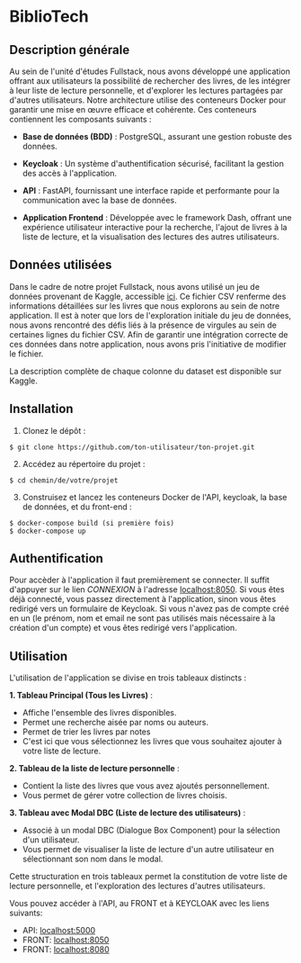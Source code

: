 # **BiblioTech**

## **Description générale**
Au sein de l'unité d'études Fullstack, nous avons développé une application offrant aux utilisateurs la possibilité de rechercher des livres, de les intégrer à leur liste de lecture personnelle, et d'explorer les lectures partagées par d'autres utilisateurs. Notre architecture utilise des conteneurs Docker pour garantir une mise en œuvre efficace et cohérente. Ces conteneurs contiennent les composants suivants :

* **Base de données (BDD)** : PostgreSQL, assurant une gestion robuste des données.

* **Keycloak** : Un système d'authentification sécurisé, facilitant la gestion des accès à l'application.

* **API** : FastAPI, fournissant une interface rapide et performante pour la communication avec la base de données.

* **Application Frontend** : Développée avec le framework Dash, offrant une expérience utilisateur interactive pour la recherche, l'ajout de livres à la liste de lecture, et la visualisation des lectures des autres utilisateurs.

## **Données utilisées**

Dans le cadre de notre projet Fullstack, nous avons utilisé un jeu de données provenant de Kaggle, accessible [ici](https://www.kaggle.com/datasets/jealousleopard/goodreadsbooks). Ce fichier CSV renferme des informations détaillées sur les livres que nous explorons au sein de notre application. Il est à noter que lors de l'exploration initiale du jeu de données, nous avons rencontré des défis liés à la présence de virgules au sein de certaines lignes du fichier CSV. Afin de garantir une intégration correcte de ces données dans notre application, nous avons pris l'initiative de modifier le fichier.

La description complète de chaque colonne du dataset est disponible sur Kaggle.

## **Installation**
1. Clonez le dépôt :
```
$ git clone https://github.com/ton-utilisateur/ton-projet.git
```
2. Accédez au répertoire du projet : 
```
$ cd chemin/de/votre/projet
```
3. Construisez et lancez les conteneurs Docker de l'API, keycloak, la base de données, et du front-end :
```
$ docker-compose build (si première fois)
$ docker-compose up
```
## **Authentification**
Pour accèder à l'application il faut premièrement se connecter.
Il suffit d'appuyer sur le lien *CONNEXION* à l'adresse [localhost:8050](http://localhost:8050/). Si vous êtes déjà connecté, vous passez directement à l'application, sinon vous êtes redirigé vers un formulaire de Keycloak. Si vous n'avez pas de compte créé en un (le prénom, nom et email ne sont pas utilisés mais nécessaire à la création d'un compte) et vous êtes redirigé vers l'application.

## **Utilisation**
L'utilisation de l'application se divise en trois tableaux distincts :

**1. Tableau Principal (Tous les Livres)** :
  * Affiche l'ensemble des livres disponibles.
  * Permet une recherche aisée par noms ou auteurs.
  * Permet de trier les livres par notes
  * C'est ici que vous sélectionnez les livres que vous souhaitez ajouter à votre liste de lecture.

**2. Tableau de la liste de lecture personnelle** :
* Contient la liste des livres que vous avez ajoutés personnellement.
* Vous permet de gérer votre collection de livres choisis.

**3. Tableau avec Modal DBC (Liste de lecture des utilisateurs)** :
* Associé à un modal DBC (Dialogue Box Component) pour la sélection d'un utilisateur.
* Vous permet de visualiser la liste de lecture d'un autre utilisateur en sélectionnant son nom dans le modal.

Cette structuration en trois tableaux permet la constitution de votre liste de lecture personnelle, et l'exploration des lectures d'autres utilisateurs.


Vous pouvez accéder à l'API, au FRONT et à KEYCLOAK avec les liens suivants:
* API: [localhost:5000](http://localhost:5000/)
* FRONT: [localhost:8050](http://localhost:8050/)
* FRONT: [localhost:8080](http://localhost:8050/auth)


